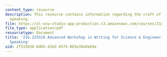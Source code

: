 ```yaml
---
content_type: resource
description: This resource contains information regarding the craft of professional
  speaking.
file: https://ol-ocw-studio-app-production.s3.amazonaws.com/courses/21g-225-advanced-workshop-in-writing-for-science-and-engineering-els-spring-2016/2f515636bd6541bd45758b5e30a0a69a_MIT21G_225S16_Speaking.pdf
file_type: application/pdf
resourcetype: Document
title: '21G.225S16 Advanced Workshop in Writing for Science & Engineering: Professional
  Speaking'
uid: 2f515636-bd65-41bd-4575-8b5e30a0a69a
---
```

